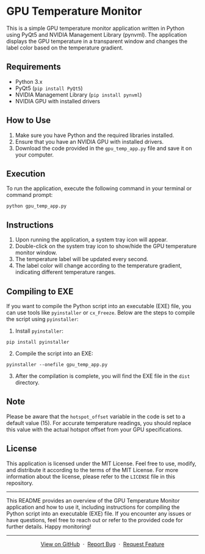# GPU Temperature Monitor

This is a simple GPU temperature monitor application written in Python using PyQt5 and NVIDIA Management Library (pynvml). The application displays the GPU temperature in a transparent window and changes the label color based on the temperature gradient.

## Requirements

- Python 3.x
- PyQt5 (`pip install PyQt5`)
- NVIDIA Management Library (`pip install pynvml`)
- NVIDIA GPU with installed drivers

## How to Use

1. Make sure you have Python and the required libraries installed.
2. Ensure that you have an NVIDIA GPU with installed drivers.
3. Download the code provided in the `gpu_temp_app.py` file and save it on your computer.

## Execution

To run the application, execute the following command in your terminal or command prompt:

```python gpu_temp_app.py```

## Instructions

1. Upon running the application, a system tray icon will appear.
2. Double-click on the system tray icon to show/hide the GPU temperature monitor window.
3. The temperature label will be updated every second.
4. The label color will change according to the temperature gradient, indicating different temperature ranges.

## Compiling to EXE

If you want to compile the Python script into an executable (EXE) file, you can use tools like `pyinstaller` or `cx_Freeze`. Below are the steps to compile the script using `pyinstaller`:

1. Install `pyinstaller`:

```pip install pyinstaller```

2. Compile the script into an EXE:

```pyinstaller --onefile gpu_temp_app.py```


3. After the compilation is complete, you will find the EXE file in the `dist` directory.

## Note

Please be aware that the `hotspot_offset` variable in the code is set to a default value (15). For accurate temperature readings, you should replace this value with the actual hotspot offset from your GPU specifications.

## License

This application is licensed under the MIT License. Feel free to use, modify, and distribute it according to the terms of the MIT License. For more information about the license, please refer to the `LICENSE` file in this repository.

---

This README provides an overview of the GPU Temperature Monitor application and how to use it, including instructions for compiling the Python script into an executable (EXE) file. If you encounter any issues or have questions, feel free to reach out or refer to the provided code for further details. Happy monitoring!

---

<p align="center">
    <a href="https://github.com/SwootsUA/GPU-Temperature-Monitor">View on GitHub</a>
    &nbsp;·&nbsp;
    <a href="https://github.com/SwootsUA/GPU-Temperature-Monitor/issues">Report Bug</a>
    &nbsp;·&nbsp;
    <a href="https://github.com/SwootsUA/GPU-Temperature-Monitor/pulls">Request Feature</a>
</p>

